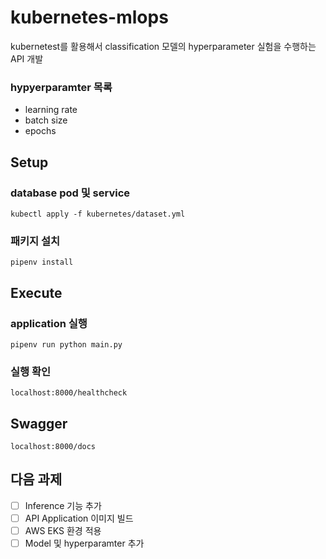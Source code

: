 # kubernetes-mlops

kubernetest를 활용해서 classification 모델의 hyperparameter 실험을 수행하는 API 개발

### hypyerparamter 목록

- learning rate
- batch size
- epochs

## Setup

### database pod 및 service

```
kubectl apply -f kubernetes/dataset.yml
```

### 패키지 설치

```
pipenv install
```

## Execute

### application 실행

```
pipenv run python main.py
```

### 실행 확인

```
localhost:8000/healthcheck
```

## Swagger

```
localhost:8000/docs
```

## 다음 과제

- [ ] Inference 기능 추가
- [ ] API Application 이미지 빌드
- [ ] AWS EKS 환경 적용
- [ ] Model 및 hyperparamter 추가
